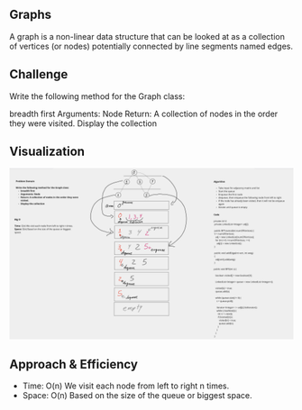 ## Graphs

A graph is a non-linear data structure that can be looked at as a collection of vertices (or nodes) potentially connected by line segments named edges.

## Challenge

Write the following method for the Graph class:

breadth first
Arguments: Node
Return: A collection of nodes in the order they were visited.
Display the collection

## Visualization

![Visualization](Screenshot%202022-12-12%20at%2010.13.07%20PM.png)

## Approach & Efficiency

- Time: O(n) We visit each node from left to right n times.
- Space: O(n) Based on the size of the queue or biggest space.
